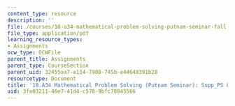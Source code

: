```yaml
---
content_type: resource
description: ''
file: /courses/18-a34-mathematical-problem-solving-putnam-seminar-fall-2018/3fe0321146e741d4c5789bfc70845566_MIT18_A34F18Supp8.pdf
file_type: application/pdf
learning_resource_types:
- Assignments
ocw_type: OCWFile
parent_title: Assignments
parent_type: CourseSection
parent_uid: 32455aa7-e114-7908-745b-e44648391b28
resourcetype: Document
title: '18.A34 Mathematical Problem Solving (Putnam Seminar): Supp_PS 8'
uid: 3fe03211-46e7-41d4-c578-9bfc70845566
---
```

